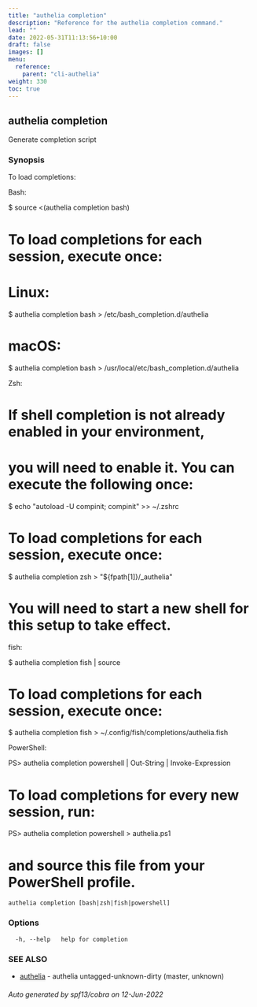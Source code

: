 ```yaml
---
title: "authelia completion"
description: "Reference for the authelia completion command."
lead: ""
date: 2022-05-31T11:13:56+10:00
draft: false
images: []
menu:
  reference:
    parent: "cli-authelia"
weight: 330
toc: true
---
```


## authelia completion

Generate completion script

### Synopsis

To load completions:

Bash:

  $ source <(authelia completion bash)

  # To load completions for each session, execute once:
  # Linux:
  $ authelia completion bash > /etc/bash_completion.d/authelia
  # macOS:
  $ authelia completion bash > /usr/local/etc/bash_completion.d/authelia

Zsh:

  # If shell completion is not already enabled in your environment,
  # you will need to enable it.  You can execute the following once:

  $ echo "autoload -U compinit; compinit" >> ~/.zshrc

  # To load completions for each session, execute once:
  $ authelia completion zsh > "${fpath[1]}/_authelia"

  # You will need to start a new shell for this setup to take effect.

fish:

  $ authelia completion fish | source

  # To load completions for each session, execute once:
  $ authelia completion fish > ~/.config/fish/completions/authelia.fish

PowerShell:

  PS> authelia completion powershell | Out-String | Invoke-Expression

  # To load completions for every new session, run:
  PS> authelia completion powershell > authelia.ps1
  # and source this file from your PowerShell profile.


```
authelia completion [bash|zsh|fish|powershell]
```

### Options

```
  -h, --help   help for completion
```

### SEE ALSO

* [authelia](authelia.md)	 - authelia untagged-unknown-dirty (master, unknown)

###### Auto generated by spf13/cobra on 12-Jun-2022
